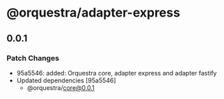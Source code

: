 # @orquestra/adapter-express

## 0.0.1

### Patch Changes

- 95a5546: added: Orquestra core, adapter express and adapter fastify
- Updated dependencies [95a5546]
  - @orquestra/core@0.0.1
